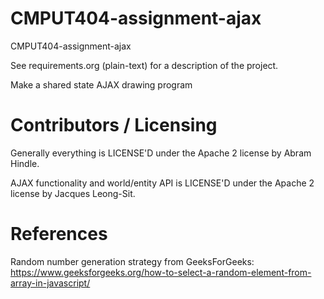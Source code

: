 CMPUT404-assignment-ajax
==============================

CMPUT404-assignment-ajax

See requirements.org (plain-text) for a description of the project.

Make a shared state AJAX drawing program

Contributors / Licensing
========================

Generally everything is LICENSE'D under the Apache 2 license by Abram Hindle.

AJAX functionality and world/entity API is LICENSE'D under the Apache 2 license by Jacques Leong-Sit.

References
==========

Random number generation strategy from GeeksForGeeks: https://www.geeksforgeeks.org/how-to-select-a-random-element-from-array-in-javascript/


